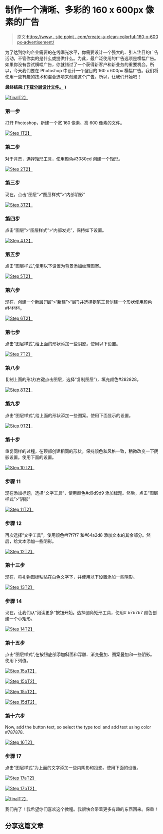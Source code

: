 # 制作一个清晰、多彩的 160 x 600px 像素的广告

> 原文:[https://www . site point . com/create-a-clean-colorful-160-x-600 px-advertisement/](https://www.sitepoint.com/create-a-clean-colorful-160-x-600px-advertisement/)

为了达到你的企业需要的在线曝光水平，你需要设计一个强大的、引人注目的广告活动，不管你卖的是什么或提供什么。为此，最广泛使用的广告选项是横幅广告。如果你没有尝试横幅广告，你就错过了一个获得新客户和新业务的重要机会。所以，今天我们要在 Photoshop 中设计一个醒目的 160 x 600px 横幅广告。我们将使用一些有趣的技术和混合选项来创建这个广告。所以，让我们开始吧！

**最终结果:[(下载分层设计文件。](https://www.sitepoint.com/wp-content/uploads/2013/03/160x600-Advertisement.zip) )**

[![final](../Images/e0ec7cf79bfc02941bcbc5949463708d.png)T2】](https://www.sitepoint.com/wp-content/uploads/2013/03/final1.jpg)

### 第一步

打开 Photoshop，新建一个宽 160 像素、高 600 像素的文件。

[![Step 1](../Images/8fd3f5a2ea6d68e6ba7d55c860bab64a.png)T2】](https://www.sitepoint.com/wp-content/uploads/2013/03/Step-110.jpg)

### 第二步

对于背景，选择矩形工具，使用颜色#3080cd 创建一个矩形。

[![Step 2](../Images/7647d2df30aea435df88275676d56a34.png)T2】](https://www.sitepoint.com/wp-content/uploads/2013/03/Step-2.jpg)

### 第三步

现在，点击“图层”>“图层样式”>“内部阴影”

[![Step 3](../Images/db7287974110f354303931cce7196398.png)T2】](https://www.sitepoint.com/wp-content/uploads/2013/03/Step-31.jpg)

### 第四步

点击“图层”>“图层样式”>“内部发光”，保持如下设置。

[![Step 4](../Images/2df01553145f96891d8c1b5626a096ae.png)T2】](https://www.sitepoint.com/wp-content/uploads/2013/03/Step-41.jpg)

### 第五步

点击“图层样式”,使用以下设置为背景添加纹理图案。

[![Step 5](../Images/7178e8b32e128d3bb09778fc04fd99e9.png)T2】](https://www.sitepoint.com/wp-content/uploads/2013/03/Step-51.jpg)

### 第六步

现在，创建一个新层(“层”>“新建”>“层”)并选择钢笔工具创建一个形状使用颜色#f4f4f4。

[![Step 6](../Images/b85ec5286ccdde9c60bc30d97a71bba4.png)T2】](https://www.sitepoint.com/wp-content/uploads/2013/03/Step-61.jpg)

### 第七步

点击“图层样式”,给上面的形状添加一些阴影。使用以下设置。

[![Step 7](../Images/cfdaf1ee33972f80d0f0ff78c9c938fa.png)T2】](https://www.sitepoint.com/wp-content/uploads/2013/03/Step-71.jpg)

### 第八步

复制上面的形状(右键点击图层，选择“复制图层”)，填充颜色#282828。

[![Step 8](../Images/ab5c9d12b5723d49e4c63b1e80c3f594.png)T2】](https://www.sitepoint.com/wp-content/uploads/2013/03/Step-81.jpg)

### 第九步

点击“图层样式”,给上面的形状添加一些图案。使用下面显示的设置。

[![Step 9](../Images/5301f1cbdf9dc22a949fb12f10c2c2cd.png)T2】](https://www.sitepoint.com/wp-content/uploads/2013/03/Step-91.jpg)

### 第十步

重复同样的过程，在顶部创建相同的形状。保持颜色和风格一致，稍微改变一下阴影设置。使用下面的设置。

[![Step 10](../Images/623a20b77d2247f1d4c1fc9f6ecd3fd7.png)T2】](https://www.sitepoint.com/wp-content/uploads/2013/03/Step-101.jpg)

### 步骤 11

现在添加标题，选择“文字工具”，使用颜色#d9d9d9 添加标题。然后，点击“图层样式”>“阴影”

[![Step 11](../Images/d04d4bfcafb4b4e5be295dbfdbc3426a.png)T2】](https://www.sitepoint.com/wp-content/uploads/2013/03/Step-112.jpg)

### 步骤 12

再次选择“文字工具”，使用颜色#f7f7f7 和#64a2d8 添加文本的其余部分。然后，给文本添加一些阴影。

[![Step 12](../Images/597b5cd9d030dd5af1e9b967cc34df2c.png)T2】](https://www.sitepoint.com/wp-content/uploads/2013/03/Step-121.jpg)

### 第十三步

现在，将礼物图标粘贴在白色文字下，并使用以下设置添加一些阴影。

[![Step 13](../Images/3c096ce0ffb4be9787d686dc03780d34.png)T2】](https://www.sitepoint.com/wp-content/uploads/2013/03/Step-131.jpg)

### 步骤 14

现在，让我们从“阅读更多”按钮开始。选择圆角矩形工具，使用# b7b7b7 颜色创建一个小矩形。

[![Step 14](../Images/cd5259b81596616f85d2c4a082aaa2b8.png)T2】](https://www.sitepoint.com/wp-content/uploads/2013/03/Step-141.jpg)

### 第十五步

点击“图层样式”,在按钮底部添加斜面和浮雕、渐变叠加、图案叠加和一些阴影。使用下列值。

[![Step 15a](../Images/049a2a9d7e703de09fc31a4e2962387d.png)T2】](https://www.sitepoint.com/wp-content/uploads/2013/03/Step-15a.jpg)

[![Step 15b](../Images/e9a54b041cd2ac50fcb06ad10b0fcaed.png)T2】](https://www.sitepoint.com/wp-content/uploads/2013/03/Step-15b.jpg)

[![Step 15c](../Images/74204076dfee881920537fff5eaa5258.png)T2】](https://www.sitepoint.com/wp-content/uploads/2013/03/Step-15c.jpg)

[![Step 15d](../Images/31db412f3693c63a65530fb1b25f3f09.png)T2】](https://www.sitepoint.com/wp-content/uploads/2013/03/Step-15d.jpg)

### 第十六步

Now, add the button text, so select the type tool and add text using color #787878.

[![Step 16](../Images/76677c89a0b233f4cae3f5b88f87534e.png)T2】](https://www.sitepoint.com/wp-content/uploads/2013/03/Step-161.jpg)

### 步骤 17

点击“图层样式”为上面的文字添加一些内阴影和投影。使用下面的设置。

[![Step 17a](../Images/26a41bca5f205fff95b8375373883855.png)T2】](https://www.sitepoint.com/wp-content/uploads/2013/03/Step-17a.jpg)

[![Step 17b](../Images/d76acc8db3ae26857027cd961025403b.png)T2】](https://www.sitepoint.com/wp-content/uploads/2013/03/Step-17b.jpg)

[![final](../Images/e0ec7cf79bfc02941bcbc5949463708d.png)T2】](https://www.sitepoint.com/wp-content/uploads/2013/03/final1.jpg)

我们完了！我希望你们喜欢这个教程。我很快会带着更多有趣的东西回来。保重！

## 分享这篇文章